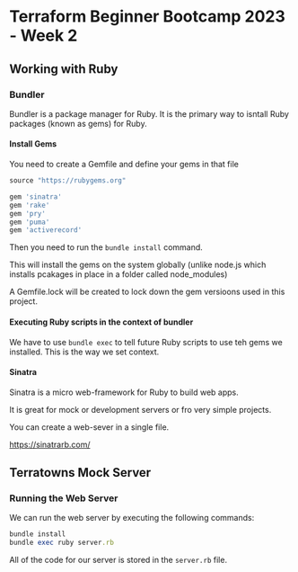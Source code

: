 # Terraform Beginner Bootcamp 2023 - Week 2

## Working with Ruby

### Bundler

Bundler is a package manager for Ruby. It is the primary way to isntall Ruby packages (known as gems) for Ruby.

#### Install Gems

You need to create a Gemfile and define your gems in that file

```rb
source "https://rubygems.org"

gem 'sinatra'
gem 'rake'
gem 'pry'
gem 'puma'
gem 'activerecord'
```

Then you need to run the `bundle install` command.

This will install the gems on the system globally (unlike node.js which installs pcakages in place in a folder called node_modules)

A Gemfile.lock will be created to lock down the gem versioons used in this project.

#### Executing Ruby scripts in the context of bundler

We have to use `bundle exec` to tell future Ruby scripts to use teh gems we installed. This is the way we set context.

#### Sinatra

Sinatra is a micro web-framework for Ruby to build web apps.

It is great for mock or development servers or fro very simple projects.

You can create a web-sever in a single file.

https://sinatrarb.com/

## Terratowns Mock Server 

### Running the Web Server

We can run the web server by executing the following commands:

```rb
bundle install
bundle exec ruby server.rb
```

All of the code for our server is stored in the `server.rb` file.